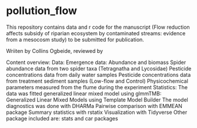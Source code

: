 # pollution_flow
This repository contains data and r code for the manuscript (Flow reduction affects subsidy of riparian ecosystem by contaminated streams: evidence from a mesocosm study) to be submitted for publication.

Wriiten by Collins Ogbeide, reviewed by 

Content overview:
Data: Emergence data: Abundance and biomass
      Spider abundance data from two spider taxa (Tetragnatha and Lycosidae)
      Pesticide concentrations data from daily water samples
      Pesticide concentrations data from treatment sediment samples (Low-flow and Control)
      Physicochemical parameters measured from the flume during the experiment
Statistics:
The data was fitted generalized linear mixed model using glmmTMB: Generalized Linear Mixed Models using Template Model Builder
The model diagnostics was done with DHARMa
Pairwise comparison with EMMEAN package
Summary statistics with rstatix
Visualization with Tidyverse
Other package included are: stats and car packages

